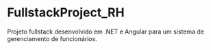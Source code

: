 # FullstackProject_RH
Projeto fullstack desenvolvido em .NET e Angular para um sistema de gerenciamento de funcionários.
